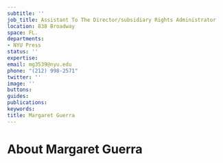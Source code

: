 ```yaml
---
subtitle: ''
job_title: Assistant To The Director/subsidiary Rights Administrator
location: 838 Broadway
space: FL.
departments:
- NYU Press
status: ''
expertise: 
email: mg3539@nyu.edu
phone: "(212) 998-2571"
twitter: ''
image: ''
buttons: 
guides: 
publications: 
keywords: 
title: Margaret Guerra
---
```


# About Margaret Guerra